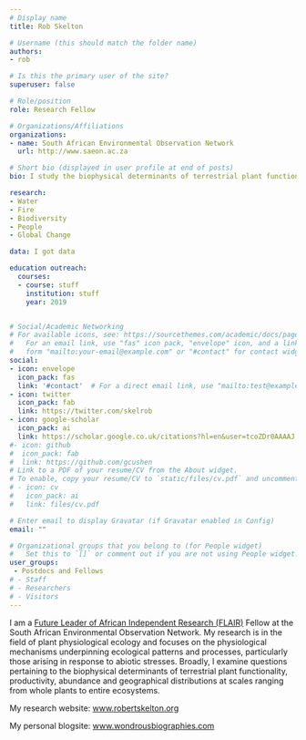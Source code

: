 ```yaml
---
# Display name
title: Rob Skelton

# Username (this should match the folder name)
authors:
- rob

# Is this the primary user of the site?
superuser: false

# Role/position
role: Research Fellow

# Organizations/Affiliations
organizations:
- name: South African Environmental Observation Network
  url: http://www.saeon.ac.za

# Short bio (displayed in user profile at end of posts)
bio: I study the biophysical determinants of terrestrial plant functionality, productivity, abundance and geographical distributions at scales ranging from whole plants to entire ecosystems.

research:
- Water
- Fire
- Biodiversity
- People
- Global Change

data: I got data

education outreach:
  courses:
  - course: stuff
    institution: stuff
    year: 2019


# Social/Academic Networking
# For available icons, see: https://sourcethemes.com/academic/docs/page-builder/#icons
#   For an email link, use "fas" icon pack, "envelope" icon, and a link in the
#   form "mailto:your-email@example.com" or "#contact" for contact widget.
social:
- icon: envelope
  icon_pack: fas
  link: '#contact'  # For a direct email link, use "mailto:test@example.org".
- icon: twitter
  icon_pack: fab
  link: https://twitter.com/skelrob
- icon: google-scholar
  icon_pack: ai
  link: https://scholar.google.co.uk/citations?hl=en&user=tcoZDr0AAAAJ
#- icon: github
#  icon_pack: fab
#  link: https://github.com/gcushen
# Link to a PDF of your resume/CV from the About widget.
# To enable, copy your resume/CV to `static/files/cv.pdf` and uncomment the lines below.
# - icon: cv
#   icon_pack: ai
#   link: files/cv.pdf

# Enter email to display Gravatar (if Gravatar enabled in Config)
email: ""

# Organizational groups that you belong to (for People widget)
#   Set this to `[]` or comment out if you are not using People widget.
user_groups:
 - Postdocs and Fellows
# - Staff
# - Researchers
# - Visitors
---
```


I am a [Future Leader of African Independent Research (FLAIR)](https://royalsociety.org/grants-schemes-awards/grants/flair/) Fellow at the South African Environmental Observation Network. My research is in the field of plant physiological ecology and focuses on the physiological mechanisms underpinning ecological patterns and processes, particularly those arising in response to abiotic stresses.
Broadly, I examine questions pertaining to the biophysical determinants of terrestrial plant functionality, productivity, abundance and geographical distributions at scales ranging from whole plants to entire ecosystems.

My research website: www.robertskelton.org

My personal blogsite: www.wondrousbiographies.com
